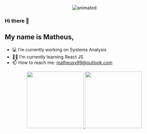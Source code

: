 <p align="center">
  <img src="https://user-images.githubusercontent.com/86197845/197306738-b98854eb-64f3-4367-b2d0-bc31f57f0564.gif" alt="animated" />
</p>


### Hi there 👋

## My name is Matheus, 


- 💻 I’m currently working on Systems Analysis
- 👨‍🎓 I’m currently learning React JS
- 📫 How to reach me: matheusv99@outlook.com


<div align="center">
  <a href="https://github.com/MatheusVieira9">
  <img height="180em" src="https://github-readme-stats.vercel.app/api?username=matheusvieira9&show_icons=true&theme=dark&include_all_commits=true&count_private=true"/>
  <img height="180em" src="https://github-readme-stats.vercel.app/api/top-langs/?username=matheusvieira9&layout=default&langs_count=5&theme=dark"/>
</div>
